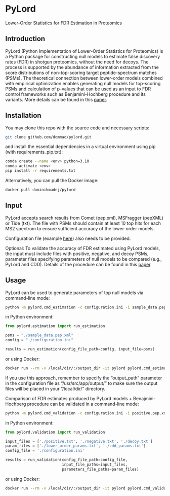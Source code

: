 
# PyLord

Lower-Order Statistics for FDR Estimation in Proteomics



## Introduction

PyLord (Python Implementation of Lower-Order Statistics for Proteomics) is a Python package for constructing null models to estimate false discovery rates (FDR) in shotgun proteomics, without the need for decoys. The process is supported by the abundance of information extracted from the score distributions of non-top-scoring target peptide-spectrum matches (PSMs). The theoretical connection between lower-order models combined with empirical optimization enables generating null models for top-scoring PSMs and calculation of p-values that can be used as an input to FDR control frameworks such as Benjamini-Hochberg procedure and its variants. More details can be found in this [paper](https://pubs.acs.org/doi/full/10.1021/acs.jproteome.2c00604).
## Installation

You may clone this repo with the source code and necessary scripts:

```bash
git clone github.com/dommad/pylord.git
```

and install the essential dependencies in a virtual environment using pip (with requirements_pip.txt):

```bash
conda create --name <env> python=3.10
conda activate <env>
pip install -r requirements.txt
```

Alternatively, you can pull the Docker image:

```bash
docker pull dominikmadej/pylord
```



    
## Input

PyLord accepts search results from Comet (pep.xml), MSFragger (pepXML) or Tide (txt). The file with PSMs should contain at least 10 top hits for each MS2 spectrum to ensure sufficient accuracy of the lower-order models.

Configuration file (example [here](https://github.com/dommad/pylord/blob/main/configuration.ini)) also needs to be provided.

Optional: To validate the accuracy of FDR estimated using PyLord models, the input must include files with positive, negative, and decoy PSMs, parameter files specifying parameters of null models to be compared (e.g., PyLord and CDD). Details of the procedure can be found in this [paper](https://pubs.acs.org/doi/full/10.1021/acs.jproteome.2c00604).
## Usage

PyLord can be used to generate parameters of top null models via command-line mode:

```bash
python -m pylord.cmd_estimation -c configuration.ini -i sample_data.pep.xml
```

in Python environment:

```python
from pylord.estimation import run_estimation

psms = "./sample_data.pep.xml"
config = "./configuration.ini"

results = run_estimation(config_file_path=config, input_file=psms)
```

or using Docker:

```bash
docker run --rm -v /local/dir/:/output_dir -it pylord pylord.cmd_estimation -c /output_dir/configuration.ini -i /output_dir/sample_data.pep.xml
```

If you use this approach, remember to specify the “output_path” parameter in the configuration file as “/usr/src/app/output/” to make sure the output files will be placed in your “/local/dir/” directory.


Comparison of FDR estimates produced by PyLord models + Benajmini-Hochberg procedure can be validated in a command-line mode:

```bash
python -m pylord.cmd_validation -c configuration.ini -i positive.pep.xml negative.pep.xml decoy.pep.xml -p lower_order_params.txt cdd_params.txt
```

in Python environment:

```python
from pylord.validation import run_validation

input_files = ['./positive.txt', './negative.txt', './decoy.txt']
param_files = ['./lower_order_params.txt', './cdd_params.txt']
config_file = './configuration.ini'

results = run_validation(config_file_path=config_file,
                         input_file_paths=input_files,
                         parameters_file_paths=param_files)
```

or using Docker:

```bash
docker run --rm -v /local/dir/:/output_dir -it pylord pylord.cmd_validation -c /output_dir/configuration.ini -i /output_dir/positive.pep.xml /output_dir/negative.pep.xml /output_dir/decoy.pep.xml -p /output_dir/lower_order_params.txt /output_dir/cdd_params.txt
```
